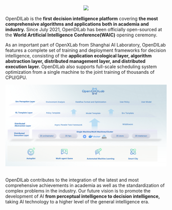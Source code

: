 
<div align=center>
<img src=https://github.com/opendilab/.github/blob/main/opendilab_banner.png>
</div>

OpenDILab is the **first decision intelligence platform** covering **the most comprehensive algorithms and applications both in academia and industry.** Since July 2021, OpenDILab has been officially open-sourced at the **World Artificial Intelligence Conference(WAIC)** opening ceremony. 


As an important part of OpenXLab from Shanghai AI Laboratory, OpenDILab features a complete set of training and deployment frameworks for decision intelligence, consisting of the **application ecological layer, algorithm abstraction layer, distributed management layer, and distributed execution layer.** OpenDILab also supports full-scale scheduling system optimization from a single machine to the joint training of thousands of CPU/GPU.

<div align=center>
<img src=https://github.com/opendilab/.github/blob/main/profile/opendilab1.0_feature.png>
</div>
<br />

OpenDILab contributes to the integration of the latest and most comprehensive achievements in academia as well as the standardization of complex problems in the industry. Our future vision is to promote the development of AI **from perceptual intelligence to decision intelligence,** taking AI technology to a higher level of the general intelligence era.

